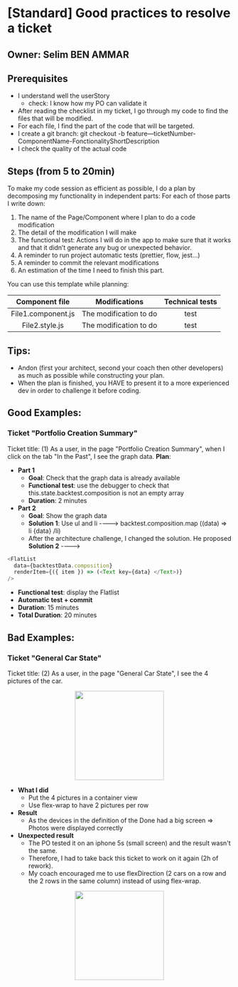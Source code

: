 # [Standard] Good practices to resolve a ticket

## Owner: Selim BEN AMMAR

## Prerequisites

* I understand well the userStory
  * check: I know how my PO can validate it
* After reading the checklist in my ticket, I go through my code to find the files that will be modified.
* For each file, I find the part of the code that will be targeted.
* I create a git branch: git checkout -b feature—ticketNumber-ComponentName-FonctionalityShortDescription
* I check the quality of the actual code

## Steps (from 5 to 20min)

To make my code session as efficient as possible, I do a plan by decomposing my functionality in independent parts:
For each of those parts I write down:
1. The name of the Page/Component where I plan to do a code modification
2. The detail of the modification I will make
3. The functional test: Actions I will do in the app to make sure that it works and that it didn’t generate any bug or unexpected behavior.
4. A reminder to run project automatic tests (prettier, flow, jest…)
5. A reminder to commit the relevant modifications
6. An estimation of the time I need to finish this part.

You can use this template while planning:

| Component file   |     Modifications    | Technical tests |
|:-----------------:|:------------------:|:------------------:|
| File1.component.js |  The modification to do  |  test |
| File2.style.js | The modification to do  | test |

## Tips:
* Andon (first your architect, second your coach then other developers) as much as possible while constructing your plan.
* When the plan is finished, you HAVE to present it to a more experienced dev in order to challenge it before coding.

##  Good Examples:
### Ticket "Portfolio Creation Summary"
Ticket title: (1) As a user, in the page "Portfolio Creation Summary", when I click on the tab "In the Past", I see the graph data.
**Plan**:
- **Part 1**
  - **Goal**: Check that the graph data is already available
  - **Functional test**: use the debugger to check that this.state.backtest.composition is not an empty array
  - **Duration**: 2 minutes
- **Part 2**
  - **Goal**: Show the graph data
  - **Solution 1**: Use ul and li ---->  backtest.composition.map ((data) => li {data} /li)
  * After the architecture challenge, I changed the solution. He proposed **Solution 2** <Flatlist /> ----> 

```javascript
<FlatList 
  data={backtestData.composition} 
  renderItem={({ item }) => (<Text key={data} </Text>)}  
/>
```

  - **Functional test**: display the Flatlist
  - **Automatic test + commit**
  - **Duration**: 15 minutes
- **Total Duration**: 20 minutes

## Bad Examples:
### Ticket "General Car State"
Ticket title: (2) As a user, in the page "General Car State", I see the 4 pictures of the car.
<p align="center">
  <img src="https://github.com/bamlab/dev-standards/successful-sprint/coding/bad_example_car1.png" width="200"/>
</p>

- **What I did**
  - Put the 4 pictures in a container view 
  - Use flex-wrap to have 2 pictures per row
- **Result**
  - As the devices in the definition of the Done had a big screen => Photos were displayed correctly
- **Unexpected result**
  - The PO tested it on an iphone 5s (small screen) and the result wasn't the same. 
  - Therefore, I had to take back this ticket to work on it again (2h of rework).
  - My coach encouraged me to use flexDirection (2 cars on a row and the 2 rows in the same column) instead of using flex-wrap. 
<p align="center">
  <img src="https://github.com/bamlab/dev-standards/successful-sprint/coding/bad_example_car2.png" width="200"/>
</p>

  
